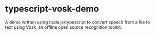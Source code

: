 # typescript-vosk-demo
 A demo written using node.js/typescript to convert speech from a file to text using Vosk, an offline open source recognition toolkit.
